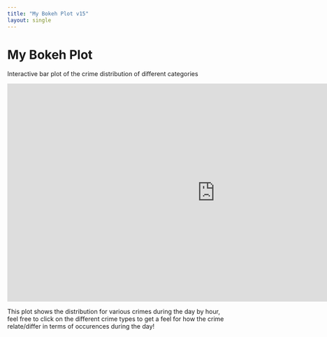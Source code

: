 ```yaml
---
title: "My Bokeh Plot v15"
layout: single
---
```

<head>
    <link rel="stylesheet" type="text/css" href="ibohaji.github.io/dataviz/style.css">
    <style>
    #my-plot-div {
        width: 100%;
        height: 100%;
    }
</style>
</head>

# My Bokeh Plot
Interactive bar plot of the crime distribution of different categories

<div id="my-plot-div" class="bk-root" style = "width:100%;; margin:0;paading:0;">
    <script src="https://cdn.bokeh.org/bokeh/release/bokeh-2.4.1.min.js"></script>
    <script src="https://cdn.bokeh.org/bokeh/release/bokeh-widgets-2.4.1.min.js"></script>
    <script src="https://cdn.bokeh.org/bokeh/release/bokeh-tables-2.4.1.min.js"></script>
    <iframe src="https://raw.githack.com/ibohaji/dataviz/master/charts/bokehplot.html"
        sandbox="allow-same-origin allow-scripts"
        width="950"
        height="500"
        scrolling="no"
        seamless="seamless"
        frameborder="0">
</iframe>
<body>
    <p>This plot shows the distribution for various crimes during the day by hour, feel free to click on the different crime types to get a feel for how the crime relate/differ in terms of occurences during the day! </p>
    </body>




</div>

